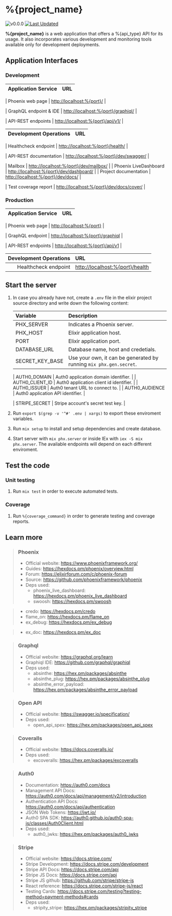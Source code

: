<!-- markdownlint-disable MD028 -->
<!-- markdownlint-disable MD034 -->
# %{project_name}

![v0.0.0](https://img.shields.io/badge/version-0.0.0-white.svg?style=flat-square&color=lightgray)
[![Last Updated](https://img.shields.io/github/last-commit/%{repo_badge}.svg?style=flat-square)](%{repo_url}/commits/main)

**%{project_name}** is a web application that offers a %{api_type} API for its usage. It also incorporates various development and monitoring tools available only for development deployments.

## Application Interfaces

<!-- tabs-open -->

### Development

| Application Service | URL |
| --: | :-- |
<!-- workbench-html open -->
| Phoenix web page | <http://localhost:%{port}/> |
<!-- workbench-html close -->
<!-- workbench-graphql open -->
| GraphQL endpoint & IDE | <http://localhost:%{port}/graphiql/> |
<!-- workbench-graphql close -->
<!-- workbench-rest open -->
| API-REST endpoints | <http://localhost:%{port}/api/v1/> |
<!-- workbench-rest close -->

| Development Operations | URL |
| --: | :-- |
<!-- workbench-healthcheck open -->
| Healthcheck endpoint | <http://localhost:%{port}/health/> |
<!-- workbench-healthcheck close -->
<!-- workbench-rest open -->
| API-REST documentation | <http://localhost:%{port}/dev/swagger/> |
<!-- workbench-rest close -->
| Mailbox | <http://localhost:%{port}/dev/mailbox/> |
| Phoenix LiveDashboard | <http://localhost:%{port}/dev/dashboard/> |
| Project documentation | <http://localhost:%{port}/dev/docs/> |
<!-- workbench-coveralls open -->
| Test coverage report | <http://localhost:%{port}/dev/docs/cover/> |
<!-- workbench-coveralls close -->

### Production

| Application Service | URL |
| --: | :-- |
<!-- workbench-html open -->
| Phoenix web page | <http://localhost:%{port}> |
<!-- workbench-html close -->
<!-- workbench-graphql open -->
| GraphQL endpoint | <http://localhost:%{port}/graphiql> |
<!-- workbench-graphql close -->
<!-- workbench-rest open -->
| API-REST endpoints | <http://localhost:%{port}/api/v1> |
<!-- workbench-rest close -->

<!-- workbench-healthcheck open -->
| Development Operations | URL |
| --:                    | :-- |
| Healthcheck endpoint | <http://localhost:%{port}/health> |
<!-- workbench-healthcheck close -->

<!-- tabs-close -->

## Start the server

1. In case you already have not, create a `.env` file in the elixir project source directory and write down the following content:

    <!-- workbench-env open -->

    <!-- workbench-env close -->

    | Variable        | Description |
    | :--             | :--         |
    | PHX_SERVER      | Indicates a Phoenix server. |
    | PHX_HOST        | Elixir application host. |
    | PORT            | Elixir application port. |
    | DATABASE_URL    | Database name, host and credetials. |
    | SECRET_KEY_BASE | Use your own, it can be generated by running `mix phx.gen.secret`. |
    <!-- workbench-auth0 open -->
    | AUTH0_DOMAIN    | Auth0 application domain identifier. |
    | AUTH0_CLIENT_ID | Auth0 application client id identifier. |
    | AUTH0_ISSUER    | Auth0 tenant URL to connect to. |
    | AUTH0_AUDIENCE  | Auth0 application API identifier. |
    <!-- workbench-auth0 close -->
    <!-- workbench-stripe open -->
    | STRIPE_SECRET   | Stripe account's secret test key. |
    <!-- workbench-stripe close -->

1. Run `export $(grep -v '^#' .env | xargs)` to export these enviroment variables.
1. Run `mix setup` to install and setup dependencies and create database.
1. Start server with `mix phx.server` or inside IEx with `iex -S mix phx.server`.
  The available endpoints will depend on each different enviroment.

## Test the code

### Unit testing

1. Run `mix test` in order to execute automated tests.

### Coverage

1. Run `%{coverage_command}` in order to generate testing and coverage reports.

## Learn more

> ### Phoenix
>
> - Official website: https://www.phoenixframework.org/
> - Guides: https://hexdocs.pm/phoenix/overview.html
> - Forum: https://elixirforum.com/c/phoenix-forum
> - Source: https://github.com/phoenixframework/phoenix
> - Deps used:
>   - phoenix_live_dashboard: https://hexdocs.pm/phoenix_live_dashboard
>   - swoosh: https://hexdocs.pm/swoosh
<!-- workbench-enhancements open -->
>   - credo: https://hexdocs.pm/credo
>   - flame_on: https://hexdocs.pm/flame_on
>   - ex_debug: https://hexdocs.pm/ex_debug
<!-- workbench-enhancements close -->
<!-- workbench-exdoc open -->
>   - ex_doc: https://hexdocs.pm/ex_doc
<!-- workbench-exdoc close -->

<!-- workbench-graphql open -->
> ### Graphql
>
> - Official website: https://graphql.org/learn
> - Graphiql IDE: https://github.com/graphql/graphiql
> - Deps used:
>   - absinthe: https://hex.pm/packages/absinthe
>   - absinthe_plug: https://hex.pm/packages/absinthe_plug
>   - absinthe_error_payload: https://hex.pm/packages/absinthe_error_payload

<!-- workbench-graphql close -->
<!-- workbench-rest open -->
> ### Open API
>
> - Official website: https://swagger.io/specification/
> - Deps used:
>   - open_api_spex: https://hex.pm/packages/open_api_spex

<!-- workbench-rest close -->
<!-- workbench-coveralls open -->
> ### Coveralls
>
> - Official website: https://docs.coveralls.io/
> - Deps used:
>   - excoveralls: https://hex.pm/packages/excoveralls

<!-- workbench-coveralls close -->
<!-- workbench-auth0 open -->
> ### Auth0
>
> - Documentation: https://auth0.com/docs
> - Management API Docs: https://auth0.com/docs/api/management/v2/introduction
> - Authentication API Docs: https://auth0.com/docs/api/authentication
> - JSON Web Tokens: https://jwt.io/
> - Auth0 SPA SDK: https://auth0.github.io/auth0-spa-js/classes/Auth0Client.html
> - Deps used:
>   - auth0_jwks: https://hex.pm/packages/auth0_jwks

<!-- workbench-auth0 close -->
<!-- workbench-stripe open -->
> ### Stripe
>
> - Official website: https://docs.stripe.com/
> - Stripe Development: https://docs.stripe.com/development
> - Stripe API Docs: https://docs.stripe.com/api
> - Stripe JS Docs: https://docs.stripe.com/api
> - Stripe JS github: https://github.com/stripe/stripe-js
> - React reference: https://docs.stripe.com/stripe-js/react
> - Testing Cards: https://docs.stripe.com/testing?testing-method=payment-methods#cards
> - Deps used:
>   - stripity_stripe: https://hex.pm/packages/stripity_stripe

<!-- workbench-stripe close -->
